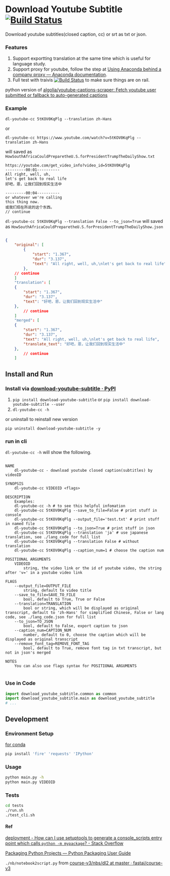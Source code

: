 # Download Youtube Subtitle [![Build Status](https://travis-ci.com/xsthunder/download-youtube-subtitle.svg?branch=master)](https://travis-ci.com/xsthunder/download-youtube-subtitle)

Download youtube subtitles(closed caption, cc) or srt as txt or json. 

### Features

1. Support exportting translation at the same time which is useful for language study.
3. Support proxy for youtube, follow the step at [Using Anaconda behind a company proxy — Anaconda documentation](https://docs.anaconda.com/anaconda/user-guide/tasks/proxy/).
4. Full test with traivis [![Build Status](https://travis-ci.com/xsthunder/download-youtube-subtitle.svg?branch=master)](https://travis-ci.com/xsthunder/download-youtube-subtitle) to make sure things are on rail.

python version of [algolia/youtube-captions-scraper: Fetch youtube user submitted or fallback to auto-generated captions](https://github.com/algolia/youtube-captions-scraper)
 
 
### Example

`dl-youtube-cc 5tKOV0KqPlg --translation zh-Hans`

or

`dl-youtube-cc https://www.youtube.com/watch?v=5tKOV0KqPlg --translation zh-Hans`

 will saved as `HowSouthAfricaCouldPreparetheU.S.forPresidentTrumpTheDailyShow.txt`

```text
https://youtube.com/get_video_info?video_id=5tKOV0KqPlg
---------00:01----------
All right, well, uh,
let's get back to real life
好吧，恩，让我们回到现实生活中

---------00:04----------
or whatever we're calling
this thing now.
或我们现在所说的这个东西。 
// continue
```

`dl-youtube-cc 5tKOV0KqPlg --translation False --to_json=True` will saved as `HowSouthAfricaCouldPreparetheU.S.forPresidentTrumpTheDailyShow.json`


```json

{
    "original": [
        {
            "start": "1.367",
            "dur": "3.137",
            "text": "All right, well, uh,\nlet's get back to real life"
        },
	// continue
	]
	"translation": [
	{
		"start": "1.367",
		"dur": "3.137",
		"text": "好吧，恩，让我们回到现实生活中"
	},
		// continue
	]
	"merged": [
	{
		"start": "1.367",
		"dur": "3.137",
		"text": "All right, well, uh,\nlet's get back to real life",
		"translate_text": "好吧，恩，让我们回到现实生活中"
	},
		// continue
	]
```

 
## Install and Run

### Install via [download-youtube-subtitle · PyPI](https://pypi.org/project/download-youtube-subtitle/)

1. `pip install download-youtube-subtitle` or `pip install download-youtube-subtitle --user`
2. `dl-youtube-cc -h`

or uninstall to reinstall new version

`pip uninstall download-youtube-subtitle -y`

### run in cli

`dl-youtube-cc -h` will show the following.

```

NAME
    dl-youtube-cc - download youtube closed caption(subtitles) by videoID

SYNOPSIS
    dl-youtube-cc VIDEOID <flags>

DESCRIPTION
    Examples:
    dl-youtube-cc -h # to see this helpful infomation
    dl-youtube-cc 5tKOV0KqPlg --save_to_file=False # print stuff in console
    dl-youtube-cc 5tKOV0KqPlg --output_file='test.txt' # print stuff in named file
    dl-youtube-cc 5tKOV0KqPlg --to_json=True # print stuff in json
    dl-youtube-cc 5tKOV0KqPlg --translation 'ja' # use japanese translation, see ./lang_code for full list
    dl-youtube-cc 5tKOV0KqPlg --translation False # without translation
    dl-youtube-cc 5tKOV0KqPlg --caption_num=1 # choose the caption num

POSITIONAL ARGUMENTS
    VIDEOID
        string, the video link or the id of youtube video, the string after 'v=' in a youtube video link

FLAGS
    --output_file=OUTPUT_FILE
        string, default to video title
    --save_to_file=SAVE_TO_FILE
        bool, default to True, True or False
    --translation=TRANSLATION
        bool or string, which will be displayed as original transcript, default to 'zh-Hans' for simplified Chinese, False or lang code, see ./lang_code.json for full list
    --to_json=TO_JSON
        bool, default to False, export caption to json
    --caption_num=CAPTION_NUM
        number, default to 0, choose the caption which will be displayed as original transcript
    --remove_font_tag=REMOVE_FONT_TAG
        bool, default to True, remove font tag in txt transcript, but not in json's merged

NOTES
    You can also use flags syntax for POSITIONAL ARGUMENTS
	
```

### Use in Code

```python
import download_youtube_subtitle.common as common
import download_youtube_subtitle.main as download_youtube_subtitle
# ...
```

## Development

### Environment Setup

[for conda](./config/create-env.sh)

```bash
pip install 'fire' 'requests' 'IPython'
```

### Usage

```bash
python main.py -h
python main.py VIDEOID
```

### Tests

```bash
cd tests
./run.sh
./test_cli.sh
```

#### Ref 

[deployment - How can I use setuptools to generate a console_scripts entry point which calls `python -m mypackage`? - Stack Overflow](https://stackoverflow.com/questions/27784271/how-can-i-use-setuptools-to-generate-a-console-scripts-entry-point-which-calls)

[Packaging Python Projects — Python Packaging User Guide](http://packaging.python.org/tutorials/packaging-projects/)

`./nb/notebook2script.py` from [course-v3/nbs/dl2 at master · fastai/course-v3](https://github.com/fastai/course-v3/tree/master/nbs/dl2)
